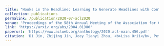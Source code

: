 ```yaml
---
title: "Hooks in the Headline: Learning to Generate Headlines with Controlled Styles"
collection: publications
permalink: /publication/2020-07-acl2020
venue: 'Proceedings of the 58th Annual Meeting of the Association for Computational Linguistics'
link: 'https://arxiv.org/abs/2004.01980'
paperurl: 'https://www.aclweb.org/anthology/2020.acl-main.456.pdf'
citation: 'Di Jin, Zhijing Jin, Joey Tianyi Zhou, <b>Lisa Orii</b>, Peter Szolovits. (2020). Hooks in the Headline: Learning to Generate Headlines with Controlled Styles. <i>arXiv preprint arXiv:2004.01980.</i>'
---
```

